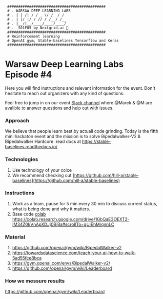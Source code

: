 ```
 #############################################    
 # . WARSAW DEEP LEARNING LABS
 # . | | /| / / _ \/ /  / /     
 # . | |/ |/ / // / /__/ /__    
 # . |__/|__/____/____/____/    
 # .  S01E05 by Nextgrid.ai 👾
 #############################################    
 # Reinforcement learning 
 # OpenAI gym, Stable-baselines Tensorflow and Keras
 #############################################
```

# Warsaw Deep Learning Labs Episode #4

Here you will find instructions and relevant information for the event. Don't hesitate to reach out organizers with any kind of questions.

Feel free to jump in on our event [Slack channel](https://join.slack.com/t/warsawdeeplea-lin3168/shared_invite/enQtODEyMjA1NTE1NjA3LWQ0Y2Q2OGUwNzBmMjljMDA1NGZmMWFmZTEzZWRkZjlkOTQ1YTQ4OTI4MzdhMDBmNjhmOWEyZDkzNDQ4MTQ5Njg) where @Marek & @M are avalible to answer questions and help out with issues.

### Approach
We believe that people learn best by actuall code grinding. Today is the fifth mini hackaton event and the mission is to solve Bipedalwalker-V2 & Bipedalwalker Hardcore. read docs at https://stable-baselines.readthedocs.io/

### Technologies 

1. Use technology of your coice 
2. We recommend checking out [https://github.com/hill-a/stable-baselines](https://github.com/hill-a/stable-baselines)


### Instructions

1. Work as a team, pause for 5 min every 30 min to discuss current status, what is being done and why it matters. 
2. Base code [colab](https://colab.research.google.com/drive/1GbQaE3OEXT2-lM34Z0kVnApXDJj0BjBa#scrollTo=gUiEhMrqnnLC)
https://colab.research.google.com/drive/1GbQaE3OEXT2-lM34Z0kVnApXDJj0BjBa#scrollTo=gUiEhMrqnnLC

### Material 
1. https://github.com/openai/gym/wiki/BipedalWalker-v2
2. https://towardsdatascience.com/teach-your-ai-how-to-walk-5ad55fce8bca
3. https://gym.openai.com/envs/BipedalWalker-v2/
4. https://github.com/openai/gym/wiki/Leaderboard  


### How we messure results 
 https://github.com/openai/gym/wiki/Leaderboard  








